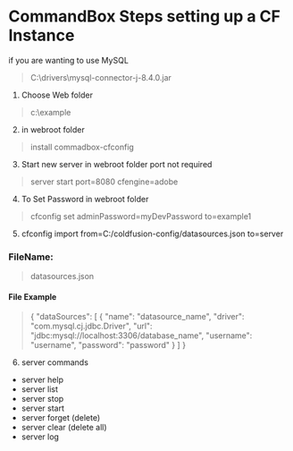 # CommandBox Steps setting up a  CF Instance

if you are wanting to use MySQL 

> C:\drivers\mysql-connector-j-8.4.0.jar

1. Choose Web folder
> c:\example

2. in webroot folder
> install commadbox-cfconfig

3. Start new server in webroot folder port not required 
 
> server start port=8080 cfengine=adobe

4. To Set Password in webroot folder 

> cfconfig set adminPassword=myDevPassword to=example1


5. cfconfig import from=C:/coldfusion-config/datasources.json to=server

### FileName: 
>datasources.json
#### File Example
> {
  "dataSources": [
    {
      "name": "datasource_name",
      "driver": "com.mysql.cj.jdbc.Driver",
      "url": "jdbc:mysql://localhost:3306/database_name",
      "username": "username",
      "password": "password"
    }
  ]
}

6. server commands

- server help
- server list
- server stop
- server start
- server forget (delete)
- server clear (delete all)
- server log
